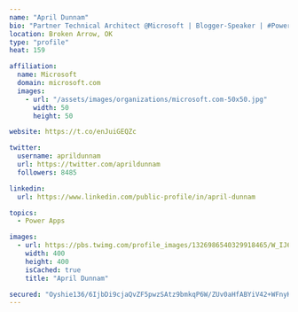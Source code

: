 ```yaml
---
name: "April Dunnam"
bio: "Partner Technical Architect @Microsoft | Blogger-Speaker | #PowerApps, #PowerAutomate, #Office365, #SharePoint | #WIT | #Karaoke Queen"
location: Broken Arrow, OK
type: "profile"
heat: 159

affiliation:
  name: Microsoft
  domain: microsoft.com
  images:
    - url: "/assets/images/organizations/microsoft.com-50x50.jpg"
      width: 50
      height: 50

website: https://t.co/enJuiGEQZc

twitter:
  username: aprildunnam
  url: https://twitter.com/aprildunnam
  followers: 8485

linkedin:
  url: https://www.linkedin.com/public-profile/in/april-dunnam

topics:
  - Power Apps

images:
  - url: https://pbs.twimg.com/profile_images/1326986540329918465/W_IJ6Ih2_400x400.jpg
    width: 400
    height: 400
    isCached: true
    title: "April Dunnam"

secured: "Oyshie136/6IjbDi9cjaQvZF5pwzSAtz9bmkqP6W/ZUv0aHfABYiV42+WFnyKVuJtCEsqfLvVu3khNh0CSEwiNj5CyKB7gv7JgR93HjBfM1wbYZwX40v2vDY9P9WmkbEZfWc42Fi/vj1jhJwSHAWOUo2plOGQj4qkLq/1E3zRA/pwIjkGRpztUuJvgy6wvd5o+BZUD18u1dzT2vOXH2IFfsJ3YuK5kqLiUQyRcv8O4LVWNSOXViIiwrsKdR2kKNyKVoI8NqU4KJZb8gYtb0EU1oc5Kp4InNPm+VEB+qfS4VZMSnHgl0dYBfy/R1zCJPvSwH7VeOsCTxIx7yG1w512sRy0hDmVTo6vZU6GIg72NyHVVMxBQv4IrLjxaSt3G9ObcZtJw1CeMZBbL/hb9dBjPLDbp1lx8ffurbQC2a1HK8=;f6aILr3Kvip10l1TUgxeog=="
---
```


